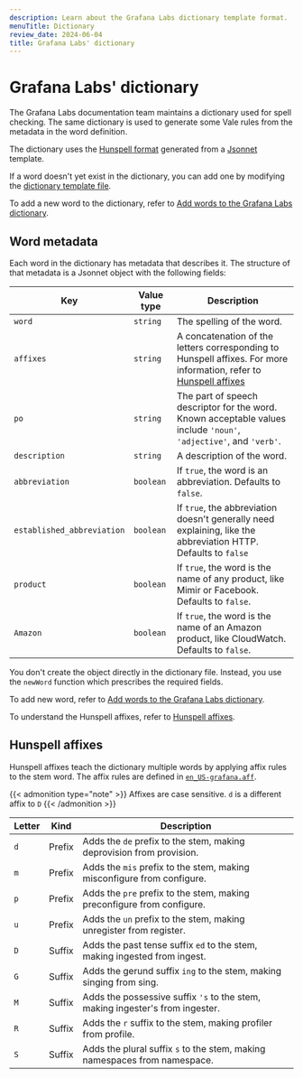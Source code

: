 ```yaml
---
description: Learn about the Grafana Labs dictionary template format.
menuTitle: Dictionary
review_date: 2024-06-04
title: Grafana Labs' dictionary
---
```


# Grafana Labs' dictionary

The Grafana Labs documentation team maintains a dictionary used for spell checking.
The same dictionary is used to generate some Vale rules from the metadata in the word definition.

The dictionary uses the [Hunspell format](https://github.com/hunspell/hunspell) generated from a [Jsonnet](https://jsonnet.org) template.

If a word doesn't yet exist in the dictionary, you can add one by modifying the [dictionary template file](https://github.com/grafana/writers-toolkit/blob/main/vale/dictionary.jsonnet).

To add a new word to the dictionary, refer to [Add words to the Grafana Labs dictionary](https://grafana.com/docs/writers-toolkit/review/lint-prose/dictionary/add-words/).

## Word metadata

Each word in the dictionary has metadata that describes it.
The structure of that metadata is a Jsonnet object with the following fields:

| Key                        | Value type | Description                                                                                                                            |
| -------------------------- | ---------- | -------------------------------------------------------------------------------------------------------------------------------------- |
| `word`                     | `string`   | The spelling of the word.                                                                                                              |
| `affixes`                  | `string`   | A concatenation of the letters corresponding to Hunspell affixes. For more information, refer to [Hunspell affixes](#hunspell-affixes) |
| `po`                       | `string`   | The part of speech descriptor for the word. Known acceptable values include `'noun'`, `'adjective'`, and `'verb'`.                     |
| `description`              | `string`   | A description of the word.                                                                                                             |
| `abbreviation`             | `boolean`  | If `true`, the word is an abbreviation. Defaults to `false`.                                                                           |
| `established_abbreviation` | `boolean`  | If `true`, the abbreviation doesn't generally need explaining, like the abbreviation HTTP. Defaults to `false`                         |
| `product`                  | `boolean`  | If `true`, the word is the name of any product, like Mimir or Facebook. Defaults to `false`.                                           |
| `Amazon`                   | `boolean`  | If `true`, the word is the name of an Amazon product, like CloudWatch. Defaults to `false`.                                            |

You don't create the object directly in the dictionary file.
Instead, you use the `newWord` function which prescribes the required fields.

To add new word, refer to [Add words to the Grafana Labs dictionary](https://grafana.com/docs/writers-toolkit/review/lint-prose/dictionary/add-words/).

To understand the Hunspell affixes, refer to [Hunspell affixes](#hunspell-affixes).

## Hunspell affixes

Hunspell affixes teach the dictionary multiple words by applying affix rules to the stem word.
The affix rules are defined in [`en_US-grafana.aff`](https://github.com/grafana/writers-toolkit/blob/master/vale/dictionaries/en_US-grafana.aff).

{{< admonition type="note" >}}
Affixes are case sensitive.
`d` is a different affix to `D`
{{< /admonition >}}

| Letter | Kind   | Description                                                                   |
| ------ | ------ | ----------------------------------------------------------------------------- |
| `d`    | Prefix | Adds the `de` prefix to the stem, making deprovision from provision.          |
| `m`    | Prefix | Adds the `mis` prefix to the stem, making misconfigure from configure.        |
| `p`    | Prefix | Adds the `pre` prefix to the stem, making preconfigure from configure.        |
| `u`    | Prefix | Adds the `un` prefix to the stem, making unregister from register.            |
| `D`    | Suffix | Adds the past tense suffix `ed` to the stem, making ingested from ingest.     |
| `G`    | Suffix | Adds the gerund suffix `ing` to the stem, making singing from sing.           |
| `M`    | Suffix | Adds the possessive suffix `'s` to the stem, making ingester's from ingester. |
| `R`    | Suffix | Adds the `r` suffix to the stem, making profiler from profile.                |
| `S`    | Suffix | Adds the plural suffix `s` to the stem, making namespaces from namespace.     |
